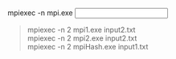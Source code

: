 mpiexec -n <number of proccesses> mpi.exe <input file name>
> mpiexec -n 2 mpi1.exe input2.txt  
> mpiexec -n 2 mpi2.exe input2.txt  
> mpiexec -n 2 mpiHash.exe input1.txt  